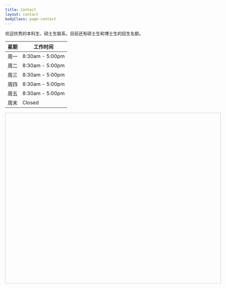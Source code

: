 ```yaml
---
title: Contact
layout: contact
bodyClass: page-contact
---
```


欢迎优秀的本科生、硕士生联系，目前还有硕士生和博士生的招生名额。

| 星期       | 工作时间   |
| --------- | --------------- |
| 周一   | 8:30am - 5:00pm |
| 周二   | 8:30am - 5:00pm |
| 周三   | 8:30am - 5:00pm |
| 周四   | 8:30am - 5:00pm |
| 周五   | 8:30am - 5:00pm  |
| 周末   | Closed          |
<!--百度地图容器-->
  <div style="width:697px;height:550px;border:#ccc solid 1px;" id="dituContent"></div>
 
